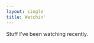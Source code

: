 ```yaml
---
layout: single
title: Watchin'
---
```

<script src="https://code.jquery.com/jquery-3.6.0.min.js"
  integrity="sha256-/xUj+3OJU5yExlq6GSYGSHk7tPXikynS7ogEvDej/m4="
  crossorigin="anonymous"></script>
<script src="https://cdn.davecross.co.uk/js/feed_widget.js"></script>
<script>
const FEEDS = [ {
  url: `https://feeds.davecross.co.uk/film`,
  desc: 'Films'
}, {
  url: `https://feeds.davecross.co.uk/tv`,
  desc: 'TV'
} ];

$(document).ready(function() {

  make_atom_widget(FEEDS, 'video_here');
});

</script>

Stuff I've been watching recently.

<div id="video_here" />
